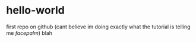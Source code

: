 hello-world
===========

first repo on github (cant believe im doing exactly what the tutorial is telling me *facepalm*) blah
